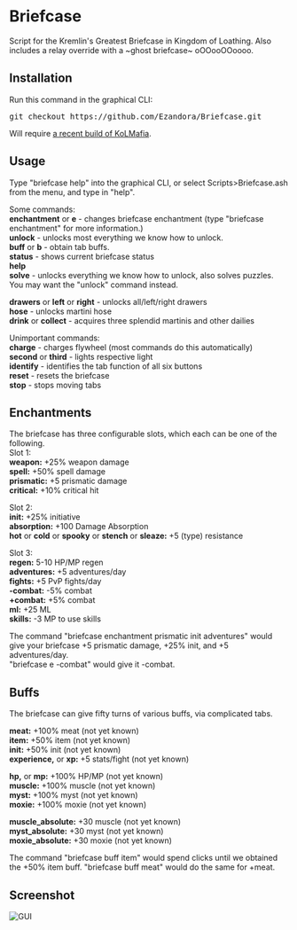 Briefcase
=====
Script for the Kremlin's Greatest Briefcase in Kingdom of Loathing. Also includes a relay override with a \~ghost briefcase\~ oOOooOOoooo.



Installation
----------------
Run this command in the graphical CLI:
<pre>
git checkout https://github.com/Ezandora/Briefcase.git
</pre>
Will require [a recent build of KoLMafia](http://builds.kolmafia.us/job/Kolmafia/lastSuccessfulBuild/).



Usage
----------------
Type "briefcase help" into the graphical CLI, or select Scripts>Briefcase.ash from the menu, and type in "help".

Some commands:  
__enchantment__ or __e__ - changes briefcase enchantment (type "briefcase enchantment" for more information.)  
__unlock__ - unlocks most everything we know how to unlock.  
__buff__ or __b__ - obtain tab buffs.  
__status__ - shows current briefcase status  
__help__  
__solve__ - unlocks everything we know how to unlock, also solves puzzles. You may want the "unlock" command instead.  

__drawers__ or __left__ or __right__ - unlocks all/left/right drawers  
__hose__ - unlocks martini hose  
__drink__ or __collect__ - acquires three splendid martinis and other dailies  

Unimportant commands:  
__charge__ - charges flywheel (most commands do this automatically)  
__second__ or __third__ - lights respective light  
__identify__ - identifies the tab function of all six buttons  
__reset__ - resets the briefcase  
__stop__ - stops moving tabs  


Enchantments  
----------------  
The briefcase has three configurable slots, which each can be one of the following.  
Slot 1:  
__weapon:__ +25% weapon damage  
__spell:__ +50% spell damage  
__prismatic:__ +5 prismatic damage  
__critical:__ +10% critical hit  

Slot 2:  
__init:__ +25% initiative  
__absorption:__ +100 Damage Absorption  
__hot__ or __cold__ or __spooky__ or __stench__ or __sleaze:__ +5 (type) resistance  

Slot 3:  
__regen:__ 5-10 HP/MP regen  
__adventures:__ +5 adventures/day  
__fights:__ +5 PvP fights/day  
__-combat:__ -5% combat  
__+combat:__ +5% combat  
__ml:__ +25 ML  
__skills:__ -3 MP to use skills  


The command "briefcase enchantment prismatic init adventures" would give your briefcase +5 prismatic damage, +25% init, and +5 adventures/day.  
"briefcase e -combat" would give it -combat.  


Buffs  
----------------  
The briefcase can give fifty turns of various buffs, via complicated tabs.  

__meat:__ +100% meat (not yet known)  
__item:__ +50% item (not yet known)  
__init:__ +50% init (not yet known)  
__experience,__ or __xp:__ +5 stats/fight (not yet known)  

__hp,__ or __mp:__ +100% HP/MP (not yet known)  
__muscle:__ +100% muscle (not yet known)  
__myst:__ +100% myst (not yet known)  
__moxie:__ +100% moxie (not yet known)  

__muscle_absolute:__ +30 muscle (not yet known)  
__myst_absolute:__ +30 myst (not yet known)  
__moxie_absolute:__ +30 moxie (not yet known)  


The command "briefcase buff item" would spend clicks until we obtained the +50% item buff. "briefcase buff meat" would do the same for +meat.


Screenshot
----------------  
![GUI](https://raw.github.com/Ezandora/Briefcase/master/Images/gui.png)